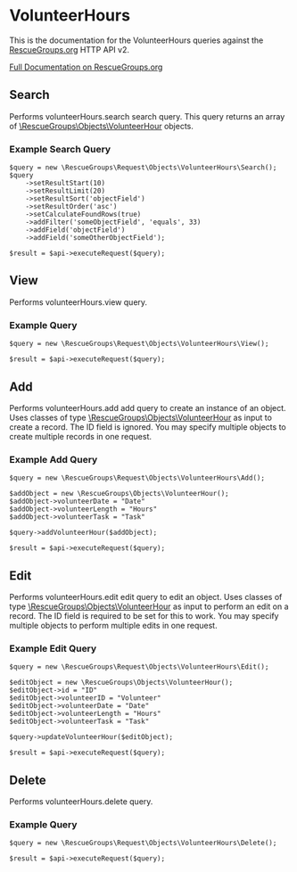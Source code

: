 # VolunteerHours

This is the documentation for the VolunteerHours queries against the [RescueGroups.org](https://www.rescuegroups.org/) HTTP API v2.

[Full Documentation on RescueGroups.org](https://userguide.rescuegroups.org/display/APIDG/Object+definitions#Objectdefinitions-volunteerHours)

## Search

Performs volunteerHours.search search query. This query returns an array of [\RescueGroups\Objects\VolunteerHour](../../src/Objects/VolunteerHour.php) objects.

### Example Search Query

    $query = new \RescueGroups\Request\Objects\VolunteerHours\Search();
    $query
        ->setResultStart(10)
        ->setResultLimit(20)
        ->setResultSort('objectField')
        ->setResultOrder('asc')
        ->setCalculateFoundRows(true)
        ->addFilter('someObjectField', 'equals', 33)
        ->addField('objectField')
        ->addField('someOtherObjectField');

    $result = $api->executeRequest($query);






## View






Performs volunteerHours.view query.

### Example Query

    $query = new \RescueGroups\Request\Objects\VolunteerHours\View();

    $result = $api->executeRequest($query);


## Add




Performs volunteerHours.add add query to create an instance of an object. Uses classes of type [\RescueGroups\Objects\VolunteerHour](../../src/Objects/VolunteerHour.php) as input to create a record. The ID field is ignored. You may specify multiple objects to create multiple records in one request.

### Example Add Query

    $query = new \RescueGroups\Request\Objects\VolunteerHours\Add();

    $addObject = new \RescueGroups\Objects\VolunteerHour();
    $addObject->volunteerDate = "Date"
    $addObject->volunteerLength = "Hours"
    $addObject->volunteerTask = "Task"

    $query->addVolunteerHour($addObject);

    $result = $api->executeRequest($query);



## Edit



Performs volunteerHours.edit edit query to edit an object. Uses classes of type [\RescueGroups\Objects\VolunteerHour](../../src/Objects/VolunteerHour.php) as input to perform an edit on a record. The ID field is required to be set for this to work. You may specify multiple objects to perform multiple edits in one request.

### Example Edit Query

    $query = new \RescueGroups\Request\Objects\VolunteerHours\Edit();

    $editObject = new \RescueGroups\Objects\VolunteerHour();
    $editObject->id = "ID"
    $editObject->volunteerID = "Volunteer"
    $editObject->volunteerDate = "Date"
    $editObject->volunteerLength = "Hours"
    $editObject->volunteerTask = "Task"

    $query->updateVolunteerHour($editObject);

    $result = $api->executeRequest($query);




## Delete






Performs volunteerHours.delete query.

### Example Query

    $query = new \RescueGroups\Request\Objects\VolunteerHours\Delete();

    $result = $api->executeRequest($query);


